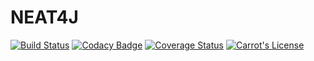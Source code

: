 # NEAT4J
[![Build Status](https://travis-ci.org/raimannma/NEAT4J.svg?branch=master)](https://travis-ci.org/raimannma/NEAT4J)
[![Codacy Badge](https://api.codacy.com/project/badge/Grade/00e0f31c53304ca08ab8b67c3743b436)](https://app.codacy.com/manual/raimannma/NEAT4J?utm_source=github.com&utm_medium=referral&utm_content=raimannma/NEAT4J&utm_campaign=Badge_Grade_Settings)
[![Coverage Status](https://coveralls.io/repos/github/raimannma/NEAT4J/badge.svg?branch=master)](https://coveralls.io/github/raimannma/NEAT4J?branch=master)
<a href="/LICENSE">
  <img src="https://img.shields.io/badge/License-MIT-blue.svg" alt="Carrot's License">
</a>
